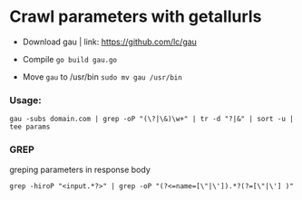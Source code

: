 # Crawl parameters with getallurls

- Download gau | link: https://github.com/lc/gau
- Compile
```go build gau.go```

- Move ```gau``` to /usr/bin
```sudo mv gau /usr/bin```

### Usage:
```gau -subs domain.com | grep -oP "(\?|\&)\w+" | tr -d "?|&" | sort -u | tee params```

### GREP 
greping parameters in response body

```grep -hiroP "<input.*?>" | grep -oP "(?<=name=[\"|\']).*?(?=[\"|\'] )"```
